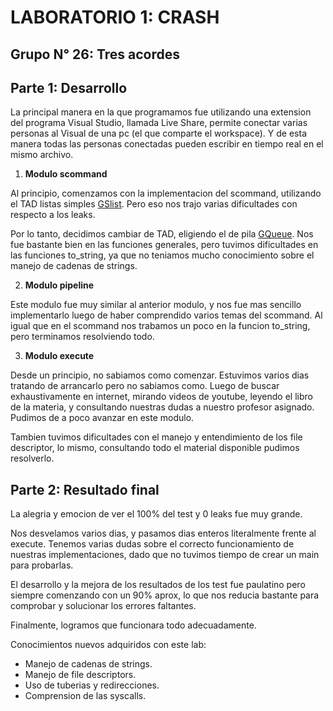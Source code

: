 # LABORATORIO 1: CRASH 

## Grupo N° 26: Tres acordes

## Parte 1: Desarrollo

La principal manera en la que programamos fue utilizando una extension del programa Visual Studio, llamada Live Share, permite conectar varias personas al Visual de una pc (el que comparte el workspace). Y de esta manera todas las personas conectadas pueden escribir en tiempo real en el mismo archivo.

1. **Modulo scommand**

Al principio, comenzamos con la implementacion del scommand, utilizando el TAD listas simples [GSlist](https://developer.gnome.org/glib/stable/glib-Singly-Linked-Lists.html). Pero eso nos trajo varias dificultades con respecto a los leaks. 

Por lo tanto, decidimos cambiar de TAD, eligiendo el de pila [GQueue](https://developer.gnome.org/glib/stable/glib-Double-ended-Queues.html). Nos fue bastante bien en las funciones generales, pero tuvimos dificultades en las funciones to_string, ya que no teniamos mucho conocimiento sobre el manejo de cadenas de strings.

2. **Modulo pipeline**

Este modulo fue muy similar al anterior modulo, y nos fue mas sencillo implementarlo luego de haber comprendido varios temas del scommand.
Al igual que en el scommand nos trabamos un poco en la funcion to_string, pero terminamos resolviendo todo.

3. **Modulo execute**

Desde un principio, no sabiamos como comenzar. Estuvimos varios dias tratando de arrancarlo pero no sabiamos como. Luego de buscar exhaustivamente en internet, mirando videos de youtube, leyendo el libro de la materia, y consultando nuestras dudas a nuestro profesor asignado. Pudimos de a poco avanzar en este modulo. 

Tambien tuvimos dificultades con el manejo y entendimiento de los file descriptor, lo mismo, consultando todo el material disponible pudimos resolverlo.

## Parte 2: Resultado final 

La alegria y emocion de ver el 100% del test y 0 leaks fue muy grande.

Nos desvelamos varios dias, y pasamos dias enteros literalmente frente al execute.
Tenemos varias dudas sobre el correcto funcionamiento de nuestras implementaciones, dado que no tuvimos tiempo de crear un main para probarlas.

El desarrollo y la mejora de los resultados de los test fue paulatino pero siempre comenzando con un 90% aprox, lo que nos reducia bastante para comprobar y solucionar los errores faltantes.

Finalmente, logramos que funcionara todo adecuadamente. 

Conocimientos nuevos adquiridos con este lab:

- Manejo de cadenas de strings.
- Manejo de file descriptors.
- Uso de tuberias y redirecciones.
- Comprension de las syscalls.

